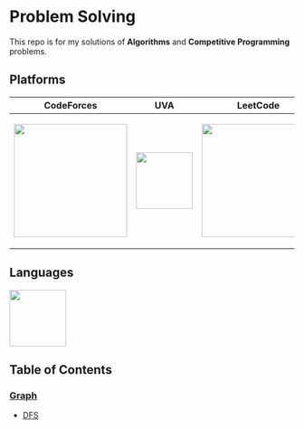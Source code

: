 # Problem Solving
This repo is for my solutions of **Algorithms** and **Competitive Programming** problems.

## Platforms

|CodeForces| UVA | LeetCode|
|--|--|--|
|<p align="center"><img src="https://upload.wikimedia.org/wikipedia/commons/thumb/b/b1/Codeforces_logo.svg/1280px-Codeforces_logo.svg.png" width="200"></p> | <p align="center"><img src="https://onlinejudge.org/templates/hm_yaml_2_5/./img/ojlogo2.svg.png" width="100"></p> | <p align="center"><img src="https://assets.leetcode.com/static_assets/public/webpack_bundles/images/logo-dark.e99485d9b.svg" width="200"></p> 

## Languages

<p align="left"><img src="https://raw.githubusercontent.com/isocpp/logos/master/cpp_logo.png" width="100"></p>

## Table of Contents

### [Graph](/Topics/Graph)
  * [DFS](/Topics/Graph/DFS)
